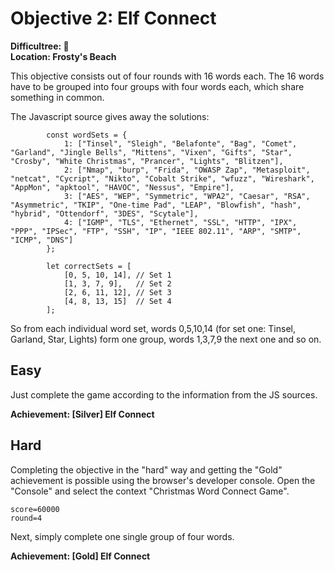 # Objective 2: Elf Connect

**Difficultree: 🎄**  
**Location: Frosty's Beach**

This objective consists out of four rounds with 16 words each.
The 16 words have to be grouped into four groups with four words each, which share something in common.

The Javascript source gives away the solutions:
```
        const wordSets = {
            1: ["Tinsel", "Sleigh", "Belafonte", "Bag", "Comet", "Garland", "Jingle Bells", "Mittens", "Vixen", "Gifts", "Star", "Crosby", "White Christmas", "Prancer", "Lights", "Blitzen"],
            2: ["Nmap", "burp", "Frida", "OWASP Zap", "Metasploit", "netcat", "Cycript", "Nikto", "Cobalt Strike", "wfuzz", "Wireshark", "AppMon", "apktool", "HAVOC", "Nessus", "Empire"],
            3: ["AES", "WEP", "Symmetric", "WPA2", "Caesar", "RSA", "Asymmetric", "TKIP", "One-time Pad", "LEAP", "Blowfish", "hash", "hybrid", "Ottendorf", "3DES", "Scytale"],
            4: ["IGMP", "TLS", "Ethernet", "SSL", "HTTP", "IPX", "PPP", "IPSec", "FTP", "SSH", "IP", "IEEE 802.11", "ARP", "SMTP", "ICMP", "DNS"]
        };

        let correctSets = [
            [0, 5, 10, 14], // Set 1
            [1, 3, 7, 9],   // Set 2
            [2, 6, 11, 12], // Set 3
            [4, 8, 13, 15]  // Set 4
        ];
```
So from each individual word set, words 0,5,10,14 (for set one: Tinsel, Garland, Star, Lights) form one group, words 1,3,7,9 the next one and so on.

## Easy
Just complete the game according to the information from the JS sources.

**Achievement: [Silver] Elf Connect**

## Hard
Completing the objective in the "hard" way and getting the "Gold" achievement is possible using the browser's developer console.
Open the "Console" and select the context "Christmas Word Connect Game".
```
score=60000
round=4
```
Next, simply complete one single group of four words.

**Achievement: [Gold] Elf Connect**
<!--stackedit_data:
eyJoaXN0b3J5IjpbMTAyOTkzMzEwOCwtNDM3MjkwMjUyXX0=
-->